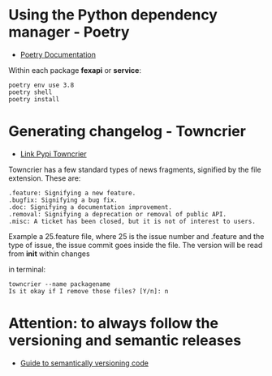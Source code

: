 # Using the Python dependency manager - Poetry

* [Poetry Documentation](https://python-poetry.org/docs/)

Within each package __fexapi__ or __service__:
```
poetry env use 3.8
poetry shell
poetry install 
```

# Generating changelog - Towncrier

* [Link Pypi Towncrier](https://pypi.org/project/towncrier/)

Towncrier has a few standard types of news fragments, signified by the file extension. These are:
```
.feature: Signifying a new feature.
.bugfix: Signifying a bug fix.
.doc: Signifying a documentation improvement.
.removal: Signifying a deprecation or removal of public API.
.misc: A ticket has been closed, but it is not of interest to users.
```
Example a 25.feature file, where 25 is the issue number and .feature and the type of issue, the issue commit goes inside the file.
The version will be read from __init__ within changes

in terminal:
```
towncrier --name packagename
Is it okay if I remove those files? [Y/n]: n
```

# Attention: to always __follow__ the versioning and semantic releases
* [Guide to semantically versioning code](https://semver.org/)
